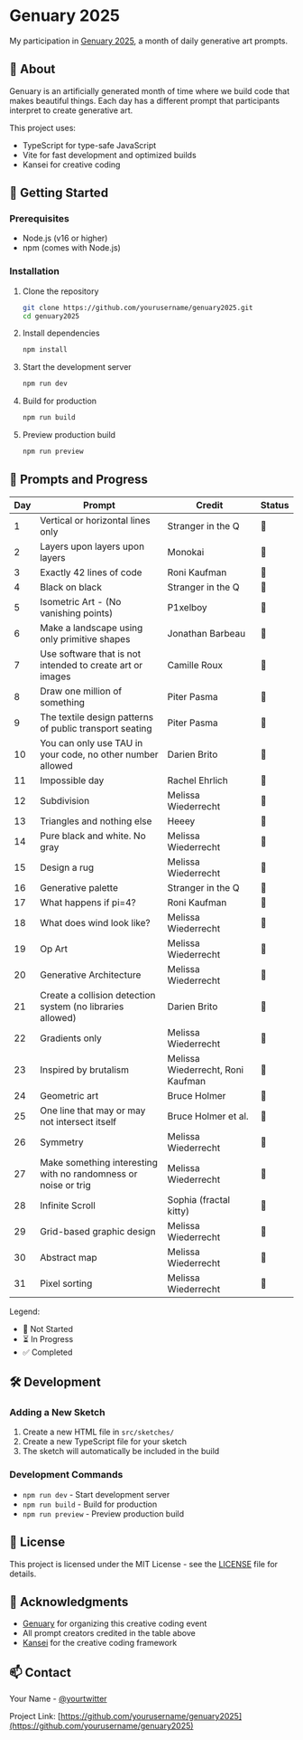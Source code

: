 # Genuary 2025

My participation in [Genuary 2025](https://genuary.art), a month of daily generative art prompts.

## 🎨 About

Genuary is an artificially generated month of time where we build code that makes beautiful things. Each day has a different prompt that participants interpret to create generative art.

This project uses:
- TypeScript for type-safe JavaScript
- Vite for fast development and optimized builds
- Kansei for creative coding

## 🚀 Getting Started

### Prerequisites

- Node.js (v16 or higher)
- npm (comes with Node.js)

### Installation

1. Clone the repository
   ```bash
   git clone https://github.com/yourusername/genuary2025.git
   cd genuary2025
   ```

2. Install dependencies
   ```bash
   npm install
   ```

3. Start the development server
   ```bash
   npm run dev
   ```

4. Build for production
   ```bash
   npm run build
   ```

5. Preview production build
   ```bash
   npm run preview
   ```

## 📅 Prompts and Progress

| Day | Prompt | Credit | Status |
|-----|---------|--------|--------|
| 1 | Vertical or horizontal lines only | Stranger in the Q | 🚧 |
| 2 | Layers upon layers upon layers | Monokai | 🚧 |
| 3 | Exactly 42 lines of code | Roni Kaufman | 🚧 |
| 4 | Black on black | Stranger in the Q | 🚧 |
| 5 | Isometric Art - (No vanishing points) | P1xelboy | 🚧 |
| 6 | Make a landscape using only primitive shapes | Jonathan Barbeau | 🚧 |
| 7 | Use software that is not intended to create art or images | Camille Roux | 🚧 |
| 8 | Draw one million of something | Piter Pasma | 🚧 |
| 9 | The textile design patterns of public transport seating | Piter Pasma | 🚧 |
| 10 | You can only use TAU in your code, no other number allowed | Darien Brito | 🚧 |
| 11 | Impossible day | Rachel Ehrlich | 🚧 |
| 12 | Subdivision | Melissa Wiederrecht | 🚧 |
| 13 | Triangles and nothing else | Heeey | 🚧 |
| 14 | Pure black and white. No gray | Melissa Wiederrecht | 🚧 |
| 15 | Design a rug | Melissa Wiederrecht | 🚧 |
| 16 | Generative palette | Stranger in the Q | 🚧 |
| 17 | What happens if pi=4? | Roni Kaufman | 🚧 |
| 18 | What does wind look like? | Melissa Wiederrecht | 🚧 |
| 19 | Op Art | Melissa Wiederrecht | 🚧 |
| 20 | Generative Architecture | Melissa Wiederrecht | 🚧 |
| 21 | Create a collision detection system (no libraries allowed) | Darien Brito | 🚧 |
| 22 | Gradients only | Melissa Wiederrecht | 🚧 |
| 23 | Inspired by brutalism | Melissa Wiederrecht, Roni Kaufman | 🚧 |
| 24 | Geometric art | Bruce Holmer | 🚧 |
| 25 | One line that may or may not intersect itself | Bruce Holmer et al. | 🚧 |
| 26 | Symmetry | Melissa Wiederrecht | 🚧 |
| 27 | Make something interesting with no randomness or noise or trig | Melissa Wiederrecht | 🚧 |
| 28 | Infinite Scroll | Sophia (fractal kitty) | 🚧 |
| 29 | Grid-based graphic design | Melissa Wiederrecht | 🚧 |
| 30 | Abstract map | Melissa Wiederrecht | 🚧 |
| 31 | Pixel sorting | Melissa Wiederrecht | 🚧 |

Legend:
- 🚧 Not Started
- ⏳ In Progress
- ✅ Completed

## 🛠️ Development

### Adding a New Sketch

1. Create a new HTML file in `src/sketches/`
2. Create a new TypeScript file for your sketch
3. The sketch will automatically be included in the build

### Development Commands

- `npm run dev` - Start development server
- `npm run build` - Build for production
- `npm run preview` - Preview production build

## 📝 License

This project is licensed under the MIT License - see the [LICENSE](LICENSE) file for details.

## 🙏 Acknowledgments

- [Genuary](https://genuary.art) for organizing this creative coding event
- All prompt creators credited in the table above
- [Kansei](https://github.com/your-link-to-kansei) for the creative coding framework

## 📫 Contact

Your Name - [@yourtwitter](https://twitter.com/yourtwitter)

Project Link: [https://github.com/yourusername/genuary2025](https://github.com/yourusername/genuary2025)